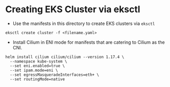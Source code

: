 # Creating EKS Cluster via eksctl
- Use the manifests in this directory to create EKS clusters via `eksctl`
```
eksctl create cluster -f <filename.yaml>
```
- Install Cilium in ENI mode for manifests that are catering to Cilium as the CNI.
```
helm install cilium cilium/cilium --version 1.17.4 \
  --namespace kube-system \
  --set eni.enabled=true \
  --set ipam.mode=eni \
  --set egressMasqueradeInterfaces=eth+ \
  --set routingMode=native
```

